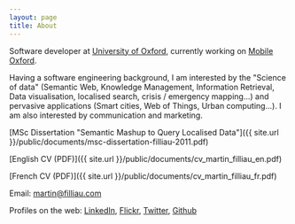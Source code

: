 ```yaml
---
layout: page
title: About
---
```


Software developer at [University of Oxford](http://www.ox.ac.uk), currently working on [Mobile Oxford](http://new.m.ox.ac.uk).

Having a software engineering background, I am interested by the "Science of data" (Semantic Web, Knowledge Management, Information Retrieval, Data visualisation, localised search, crisis / emergency mapping...) and pervasive applications (Smart cities, Web of Things, Urban computing...). I am also interested by communication and marketing.

[MSc Dissertation "Semantic Mashup to Query Localised Data"]({{ site.url }}/public/documents/msc-dissertation-filliau-2011.pdf)

[English CV (PDF)]({{ site.url }}/public/documents/cv_martin_filliau_en.pdf)

[French CV (PDF)]({{ site.url }}/public/documents/cv_martin_filliau_fr.pdf)

Email: [martin@filliau.com](mailto:martin@filliau.com)

Profiles on the web:
<a rel="me" href="http://uk.linkedin.com/in/martinfilliau">LinkedIn</a>,
<a rel="me" href="http://www.flickr.com/photos/nitramf">Flickr</a>,
<a rel="me" href="http://twitter.com/martinfilliau">Twitter</a>,
<a rel="me" href="http://www.github.com/martinfilliau">Github</a>
